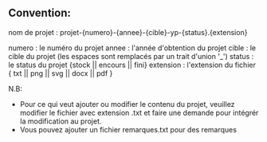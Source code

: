 Convention:
-----------
nom de projet : projet-{numero}-{annee}-{cible}-yp-{status}.{extension}

numero : le numéro du projet
annee : l'année d'obtention du projet
cible : le cible du projet (les espaces sont remplacés par un trait d'union '_')
status : le status du projet {stock || encours || fini}
extension : l'extension du fichier { txt || png || svg || docx || pdf }

N.B: 
 - Pour ce qui veut ajouter ou modifier le contenu du projet, veuillez modifier le fichier avec extension .txt et
   faire une demande pour intégrér la modification au projet.
 - Vous pouvez ajouter un fichier remarques.txt pour des remarques 